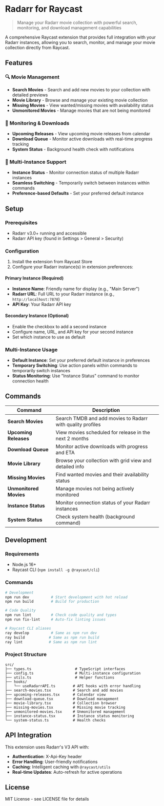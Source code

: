 # Radarr for Raycast

> Manage your Radarr movie collection with powerful search, monitoring, and download management capabilities

A comprehensive Raycast extension that provides full integration with your Radarr instances, allowing you to search, monitor, and manage your movie collection directly from Raycast.

## Features

### 🔍 Movie Management

- **Search Movies** - Search and add new movies to your collection with detailed previews
- **Movie Library** - Browse and manage your existing movie collection
- **Missing Movies** - View wanted/missing movies with availability status
- **Unmonitored Movies** - Manage movies that are not being monitored

### 📅 Monitoring & Downloads

- **Upcoming Releases** - View upcoming movie releases from calendar
- **Download Queue** - Monitor active downloads with real-time progress tracking
- **System Status** - Background health check with notifications

### 🔧 Multi-Instance Support

- **Instance Status** - Monitor connection status of multiple Radarr instances
- **Seamless Switching** - Temporarily switch between instances within commands
- **Preference-based Defaults** - Set your preferred default instance

## Setup

### Prerequisites

- Radarr v3.0+ running and accessible
- Radarr API key (found in Settings > General > Security)

### Configuration

1. Install the extension from Raycast Store
2. Configure your Radarr instance(s) in extension preferences:

#### Primary Instance (Required)

- **Instance Name**: Friendly name for display (e.g., "Main Server")
- **Radarr URL**: Full URL to your Radarr instance (e.g., `http://localhost:7878`)
- **API Key**: Your Radarr API key

#### Secondary Instance (Optional)

- Enable the checkbox to add a second instance
- Configure name, URL, and API key for your second instance
- Set which instance to use as default

### Multi-Instance Usage

- **Default Instance**: Set your preferred default instance in preferences
- **Temporary Switching**: Use action panels within commands to temporarily switch instances
- **Status Monitoring**: Use "Instance Status" command to monitor connection health

## Commands

| Command                | Description                                                |
| ---------------------- | ---------------------------------------------------------- |
| **Search Movies**      | Search TMDB and add movies to Radarr with quality profiles |
| **Upcoming Releases**  | View movies scheduled for release in the next 2 months     |
| **Download Queue**     | Monitor active downloads with progress and ETA             |
| **Movie Library**      | Browse your collection with grid view and detailed info    |
| **Missing Movies**     | Find wanted movies and their availability status           |
| **Unmonitored Movies** | Manage movies not being actively monitored                 |
| **Instance Status**    | Monitor connection status of your Radarr instances         |
| **System Status**      | Check system health (background command)                   |

## Development

### Requirements

- Node.js 16+
- Raycast CLI (`npm install -g @raycast/cli`)

### Commands

```bash
# Development
npm run dev          # Start development with hot reload
npm run build        # Build for production

# Code Quality
npm run lint         # Check code quality and types
npm run fix-lint     # Auto-fix linting issues

# Raycast CLI aliases
ray develop          # Same as npm run dev
ray build           # Same as npm run build
ray lint            # Same as npm run lint
```

### Project Structure

```
src/
├── types.ts                    # TypeScript interfaces
├── config.ts                   # Multi-instance configuration
├── utils.ts                    # Helper functions
├── hooks/
│   └── useRadarrAPI.ts        # API hooks with error handling
├── search-movies.tsx          # Search and add movies
├── upcoming-releases.tsx      # Calendar view
├── download-queue.tsx         # Download management
├── movie-library.tsx          # Collection browser
├── missing-movies.tsx         # Missing movie tracking
├── unmonitored-movies.tsx     # Unmonitored management
├── instance-status.tsx        # Instance status monitoring
└── system-status.ts           # Health checks
```

## API Integration

This extension uses Radarr's V3 API with:

- **Authentication**: X-Api-Key header
- **Error Handling**: User-friendly notifications
- **Caching**: Intelligent caching with `@raycast/utils`
- **Real-time Updates**: Auto-refresh for active operations

## License

MIT License - see LICENSE file for details
